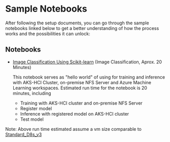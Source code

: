 # Sample Notebooks

After following the setup documents, you can go through the sample notebooks linked below to get a better understanding of how the process works and the possibilities it can unlock:

## Notebooks

* [Image Classification Using Scikit-learn](mnist/MNIST_Training_with_AKS-HCI_Cluster_and_NFS.ipynb) (Image Classification, Aprox. 20 Minutes)

  This notebook serves as "hello world" of using for training and inference with AKS-HCI Cluster, on-premise NFS Server and Azure Machine Learning workspaces. Estimated run time for the notebook is 20 minutes, including
  * Training with AKS-HCI cluster and on-premise NFS Server
  * Register model
  * Inference with registered model on AKS-HCI cluster
  * Test model

Note: Above run time estimated assume a vm size comparable to [Standard_D8s_v3](https://docs.microsoft.com/en-us/azure-stack/aks-hci/concepts-support#supported-vm-sizes)
